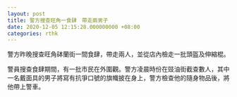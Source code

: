 ```yaml
---
layout: post
title: 警方搜查旺角一食肆　帶走兩男子
date: 2020-12-05 12:15:28.000000000 +08:00
categories: rthk
---
```


警方昨晚搜查旺角砵蘭街一間食肆，帶走兩人，並從店內檢走一批頭盔及伸縮棍。

警員搜查食肆期間，有一批市民在外圍觀。警方凌晨時份在豉油街截查數人，其中一名戴面具的男子將寫有抗爭口號的旗幟披在身上，警方檢查他的隨身物品後，將他帶上警車。
